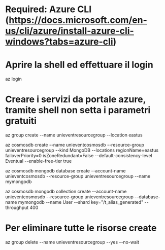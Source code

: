 # Required: Azure CLI (https://docs.microsoft.com/en-us/cli/azure/install-azure-cli-windows?tabs=azure-cli)

# Aprire la shell ed effettuare il login
az login 

# Creare i servizi da portale azure, tramite shell non setta i parametri gratuiti
az group create --name unieventresourcegroup --location eastus

az cosmosdb create --name unieventcosmosdb --resource-group unieventresourcegroup --kind MongoDB --locations regionName=eastus failoverPriority=0 isZoneRedundant=False --default-consistency-level Eventual --enable-free-tier true

az cosmosdb mongodb database create --account-name unieventcosmosdb --resource-group unieventresourcegroup --name mymongodb

az cosmosdb mongodb collection create --account-name unieventcosmosdb --resource-group unieventresourcegroup --database-name mymongodb --name User --shard key="/t_alias_generated" --throughput 400

# Per eliminare tutte le risorse create
az group delete --name unieventresourcegroup --yes --no-wait